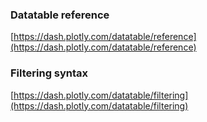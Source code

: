 ### Datatable reference
 
 [https://dash.plotly.com/datatable/reference](https://dash.plotly.com/datatable/reference)

 ### Filtering syntax

 [https://dash.plotly.com/datatable/filtering](https://dash.plotly.com/datatable/filtering)
